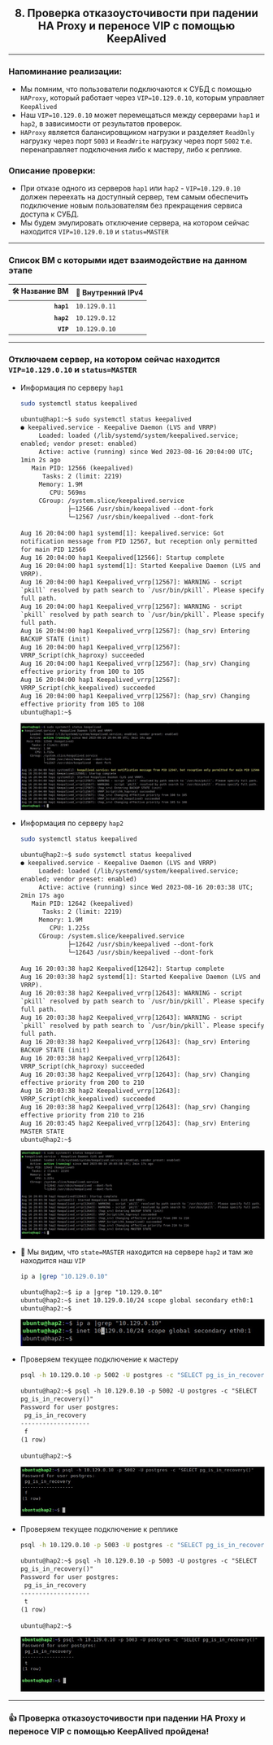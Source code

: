 <div align="center"><h2> 8. Проверка отказоусточивости при падении HA Proxy и переносе VIP с помощью KeepAlived </h2></div>

***
### Напоминание реализации:
  * Мы помним, что пользователи подключаются к СУБД с помощью `HAProxy`, который работает через `VIP=10.129.0.10`, которым управляет `KeepAlived`
  * Наш `VIP=10.129.0.10` может перемещаться между серверами `hap1` и `hap2`, в зависимости от результатов проверок.
  * `HAProxy` является балансировщиком нагрузки и разделяет `ReadOnly` нагрузку через порт `5003` и `ReadWrite` нагрузку через порт `5002` т.е. перенаправляет подключения либо к мастеру, либо к реплике.

### Описание проверки:
  * При отказе одного из серверов `hap1` или `hap2` - `VIP=10.129.0.10` должен переехать на доступный сервер, тем самым обеспечить подключение новым пользователям без прекращения сервиса доступа к СУБД.
  * Мы будем эмулировать отключение сервера, на котором сейчас находится `VIP=10.129.0.10` и `status=MASTER` 

*** 
### Список ВМ с которыми идет взаимодействие на данном этапе
  :hammer_and_wrench: Название ВМ | :memo: Внутренний IPv4 |
  |--------------:|---------------|
  | **`hap1`** | `10.129.0.11` |
  | **`hap2`** | `10.129.0.12` |     
  | **`VIP`**  | `10.129.0.10` |
  
***
### Отключаем сервер, на котором сейчас находится `VIP=10.129.0.10` и `status=MASTER` 
  * Информация по серверу `hap1`
    ```bash
    sudo systemctl status keepalived
    ```
    ```console
    ubuntu@hap1:~$ sudo systemctl status keepalived
    ● keepalived.service - Keepalive Daemon (LVS and VRRP)
         Loaded: loaded (/lib/systemd/system/keepalived.service; enabled; vendor preset: enabled)
         Active: active (running) since Wed 2023-08-16 20:04:00 UTC; 1min 2s ago
       Main PID: 12566 (keepalived)
          Tasks: 2 (limit: 2219)
         Memory: 1.9M
            CPU: 569ms
         CGroup: /system.slice/keepalived.service
                 ├─12566 /usr/sbin/keepalived --dont-fork
                 └─12567 /usr/sbin/keepalived --dont-fork
    
    Aug 16 20:04:00 hap1 systemd[1]: keepalived.service: Got notification message from PID 12567, but reception only permitted for main PID 12566
    Aug 16 20:04:00 hap1 Keepalived[12566]: Startup complete
    Aug 16 20:04:00 hap1 systemd[1]: Started Keepalive Daemon (LVS and VRRP).
    Aug 16 20:04:00 hap1 Keepalived_vrrp[12567]: WARNING - script `pkill` resolved by path search to `/usr/bin/pkill`. Please specify full path.
    Aug 16 20:04:00 hap1 Keepalived_vrrp[12567]: WARNING - script `pkill` resolved by path search to `/usr/bin/pkill`. Please specify full path.
    Aug 16 20:04:00 hap1 Keepalived_vrrp[12567]: (hap_srv) Entering BACKUP STATE (init)
    Aug 16 20:04:00 hap1 Keepalived_vrrp[12567]: VRRP_Script(chk_haproxy) succeeded
    Aug 16 20:04:00 hap1 Keepalived_vrrp[12567]: (hap_srv) Changing effective priority from 100 to 105
    Aug 16 20:04:00 hap1 Keepalived_vrrp[12567]: VRRP_Script(chk_keepalived) succeeded
    Aug 16 20:04:00 hap1 Keepalived_vrrp[12567]: (hap_srv) Changing effective priority from 105 to 108
    ubuntu@hap1:~$ 
    ```
      <kbd>
        <img src="config_files/test_ha_vip1.jpg" />
      </kbd>

  * Информация по серверу `hap2`
    ```bash
    sudo systemctl status keepalived
    ```
    ```console
    ubuntu@hap2:~$ sudo systemctl status keepalived
    ● keepalived.service - Keepalive Daemon (LVS and VRRP)
         Loaded: loaded (/lib/systemd/system/keepalived.service; enabled; vendor preset: enabled)
         Active: active (running) since Wed 2023-08-16 20:03:38 UTC; 2min 17s ago
       Main PID: 12642 (keepalived)
          Tasks: 2 (limit: 2219)
         Memory: 1.9M
            CPU: 1.225s
         CGroup: /system.slice/keepalived.service
                 ├─12642 /usr/sbin/keepalived --dont-fork
                 └─12643 /usr/sbin/keepalived --dont-fork
    
    Aug 16 20:03:38 hap2 Keepalived[12642]: Startup complete
    Aug 16 20:03:38 hap2 systemd[1]: Started Keepalive Daemon (LVS and VRRP).
    Aug 16 20:03:38 hap2 Keepalived_vrrp[12643]: WARNING - script `pkill` resolved by path search to `/usr/bin/pkill`. Please specify full path.
    Aug 16 20:03:38 hap2 Keepalived_vrrp[12643]: WARNING - script `pkill` resolved by path search to `/usr/bin/pkill`. Please specify full path.
    Aug 16 20:03:38 hap2 Keepalived_vrrp[12643]: (hap_srv) Entering BACKUP STATE (init)
    Aug 16 20:03:38 hap2 Keepalived_vrrp[12643]: VRRP_Script(chk_haproxy) succeeded
    Aug 16 20:03:38 hap2 Keepalived_vrrp[12643]: (hap_srv) Changing effective priority from 200 to 210
    Aug 16 20:03:38 hap2 Keepalived_vrrp[12643]: VRRP_Script(chk_keepalived) succeeded
    Aug 16 20:03:38 hap2 Keepalived_vrrp[12643]: (hap_srv) Changing effective priority from 210 to 216
    Aug 16 20:03:45 hap2 Keepalived_vrrp[12643]: (hap_srv) Entering MASTER STATE
    ubuntu@hap2:~$ 
    ```
      <kbd>
        <img src="config_files/test_ha_vip2.jpg" />
      </kbd>

  * :monocle_face: Мы видим, что `state=MASTER` находится на сервере `hap2` и там же находится наш `VIP`
    ```bash
    ip a |grep "10.129.0.10"
    ```
    ```console
    ubuntu@hap2:~$ ip a |grep "10.129.0.10"
    ubuntu@hap2:~$ inet 10.129.0.10/24 scope global secondary eth0:1
    ubuntu@hap2:~$ 
    ```
      <kbd>
        <img src="config_files/test_ha_vip3.jpg" />
      </kbd>

  * Проверяем текущее подключение к мастеру
    ```bash
    psql -h 10.129.0.10 -p 5002 -U postgres -c "SELECT pg_is_in_recovery()"
    ```
    ```console
    ubuntu@hap2:~$ psql -h 10.129.0.10 -p 5002 -U postgres -c "SELECT pg_is_in_recovery()"
    Password for user postgres: 
     pg_is_in_recovery 
    -------------------
     f
    (1 row)
    
    ubuntu@hap2:~$ 
     ```
    <kbd>
      <img src="config_files/test_ha_vip4.jpg" />
    </kbd>

  * Проверяем текущее подключение к реплике
    ```bash
    psql -h 10.129.0.10 -p 5003 -U postgres -c "SELECT pg_is_in_recovery()"  
    ```
    ```console
    ubuntu@hap2:~$ psql -h 10.129.0.10 -p 5003 -U postgres -c "SELECT pg_is_in_recovery()"
    Password for user postgres: 
     pg_is_in_recovery 
    -------------------
     t
    (1 row)
    
    ubuntu@hap2:~$ 
    ```
    <kbd>
      <img src="config_files/test_ha_vip5.jpg" />
    </kbd>
    
***
### :+1: Проверка отказоусточивости при падении HA Proxy и переносе VIP с помощью KeepAlived пройдена!
